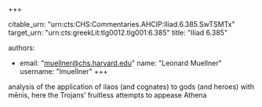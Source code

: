 +++


citable_urn: "urn:cts:CHS:Commentaries.AHCIP:Iliad.6.385.SwTSMTx"
target_urn: "urn:cts:greekLit:tlg0012.tlg001:6.385"
title: "Iliad 6.385"

authors:
- email: "muellner@chs.harvard.edu"
  name: "Leonard Muellner"
  username: "lmuellner"
+++

<p>analysis of the application of ilaos (and cognates) to gods (and heroes) with mēnis, here the Trojans’ fruitless attempts to appease Athena</p>
